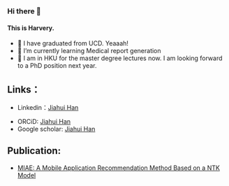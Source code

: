 ### Hi there 👋
#### This is Harvery.
- 🔭 I have graduated from UCD. Yeaaah!
- 🌱 I’m currently learning Medical report generation
- 💬 I am in HKU for the master degree lectures now. I am looking forward to a PhD position next year.

## Links：
- Linkedin：[Jiahui Han](https://www.linkedin.com/in/jiahui-han520/)
<!--- CSDN: [Harvery_](https://blog.csdn.net/Harvery_?type=blog)-->
- ORCiD: [Jiahui Han](https://orcid.org/0009-0005-6491-4009)
- Google scholar: [Jiahui Han](https://scholar.google.com/citations?user=RalbidgAAAAJ&hl=zh-CN)
## Publication:
- [MIAE: A Mobile Application Recommendation Method Based on a NTK Model](https://ieeexplore.ieee.org/document/10386764)


<!--
**UlanqabBadGuy/UlanqabBadGuy** is a ✨ _special_ ✨ repository because its `README.md` (this file) appears on your GitHub profile.

Here are some ideas to get you started:

- 🔭 I’m currently working on ...
- 🌱 I’m currently learning ...
- 👯 I’m looking to collaborate on ...
- 🤔 I’m looking for help with ...
- 💬 Ask me about ...
- 📫 How to reach me: ...
- 😄 Pronouns: ...
- ⚡ Fun fact: ...
-->
